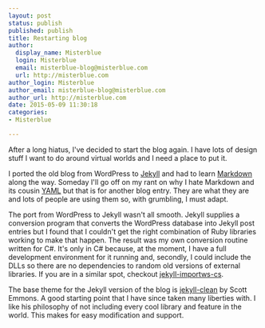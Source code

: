 ```yaml
---
layout: post
status: publish
published: publish
title: Restarting blog
author:
  display_name: Misterblue
  login: Misterblue
  email: misterblue-blog@misterblue.com
  url: http://misterblue.com
author_login: Misterblue
author_email: misterblue-blog@misterblue.com
author_url: http://misterblue.com
date: 2015-05-09 11:30:18
categories:
- Misterblue

---
```

After a long hiatus, I've decided to start the blog again.
I have lots of design stuff I want to do around virtual worlds
and I need a place to put it.

I ported the old blog from WordPress to [Jekyll](http://jekyllrb.com/)
and had to learn [Markdown](http://en.wikipedia.org/wiki/Markdown) along the way.
Someday I'll go off on my rant on why I hate Markdown and its cousin
[YAML](http://www.yaml.org/) but that is for another blog entry.
They are what they are and lots of people are using them so, with grumbling,
I must adapt.

The port from WordPress to Jekyll wasn't all smooth. Jekyll supplies a conversion
program that converts the WordPress database into Jekyll post entries but
I found that I couldn't get the right combination of Ruby libraries working to
make that happen. The result was my own conversion routine written for C#.
It's only in C# because, at the moment, I have a full development environment
for it running and, secondly, I could include the DLLs so there are no
dependencies to random old versions of external libraries.
If you are in a similar spot, checkout
[jekyll-importws-cs](https://github.com/Misterblue/jekyll-importwp-cs).

The base theme for the Jekyll version of the blog is
[jekyll-clean](https://github.com/scotte/jekyll-clean) by Scott Emmons.
A good starting point that I have since taken many liberties with.
I like his philosophy of not including every cool library and feature
in the world. This makes for easy modification and support.



